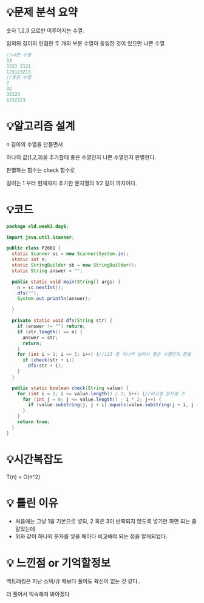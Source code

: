 # 💡**문제 분석 요약**

숫자 1,2,3 으로만 이루어지는 수열.

임의의 길이의 인접한 두 개의 부분 수열이 동일한 것이 있으면 나쁜 수열

```c
//나쁜 수열
33
3323 2121
123123213
//좋은 수열
2
32
32123
1232123
```

# 💡**알고리즘 설계**

n 길이의 수열을 만들면서

하나의 값(1,2,3)을 추가할때 좋은 수열인지 나쁜 수열인지 판별한다.

판별하는 함수는 check 함수로

길이는 1 부터 현재까지 추가한 문자열의 1/2 길이 까지이다.

# 💡코드

```java
package old.week3.day6;

import java.util.Scanner;

public class P2661 {
  static Scanner sc = new Scanner(System.in);
  static int n;
  static StringBuilder sb = new StringBuilder();
  static String answer = "";

  public static void main(String[] args) {
    n = sc.nextInt();
    dfs("");
    System.out.println(answer);

  }

  private static void dfs(String str) {
    if (answer != "") return;
    if (str.length() == n) {
      answer = str;
      return;
    }
    for (int i = 1; i <= 3; i++) {//123 중 하나씩 넣어서 좋은 수열인지 판별
      if (check(str + i))
        dfs(str + i);
    }
  }

  public static boolean check(String value) {
    for (int i = 1; i <= value.length() / 2; i++) {//비교할 문자열 수
      for (int j = 0; j <= value.length() - i * 2; j++) {
        if (value.substring(j, j + i).equals(value.substring(j + i, j + i * 2))) return false;
      }
    }
    return true;
  }
}

```

# 💡시간복잡도

T(n) = O(n^2)

# 💡 틀린 이유

- 처음에는 그냥 1을 기본으로 넣되, 2 혹은 3이 반복되지 않도록 넣기만 하면 되는 줄 알았는데
- 위와 같이 하나의 문자를 넣을 때마다 비교해야 되는 점을 알게되었다.

# 💡 느낀점 or 기억할정보

백트래킹은 지난 스택/큐 때보다 풀어도 확신이 없는 것 같다..

더 풀어서 익숙해져 봐야겠다